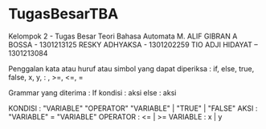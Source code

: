 # TugasBesarTBA
Kelompok 2 - Tugas Besar Teori Bahasa Automata
M. ALIF GIBRAN A BOSSA - 1301213125
RESKY ADHYAKSA         - 1301202259
TIO ADJI HIDAYAT       – 1301213084

Penggalan kata atau huruf atau simbol yang dapat diperiksa :
if, else, true, false, x, y, : , >=, <=, =

Grammar yang diterima : 
 If kondisi :
  aksi
else :
  aksi
  
KONDISI : "VARIABLE" "OPERATOR" "VARIABLE" | "TRUE" | "FALSE"
AKSI : "VARIABLE" = "VARIABLE"
OPERATOR : <= | >=
VARIABLE : x | y

    
